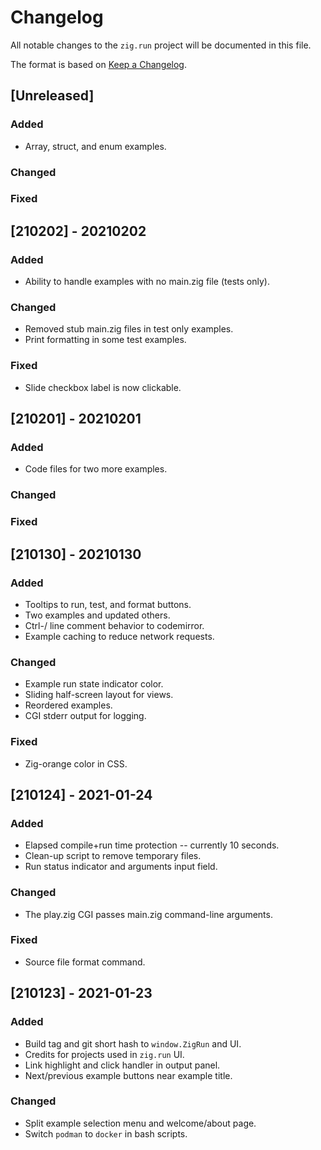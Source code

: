 # Changelog
All notable changes to the `zig.run` project will be documented in this file.

The format is based on [Keep a Changelog](https://keepachangelog.com/en/1.0.0/).


## [Unreleased]
### Added
- Array, struct, and enum examples.
### Changed
### Fixed


## [210202] - 20210202
### Added
- Ability to handle examples with no main.zig file (tests only).
### Changed
- Removed stub main.zig files in test only examples.
- Print formatting in some test examples.
### Fixed
- Slide checkbox label is now clickable.


## [210201] - 20210201
### Added
- Code files for two more examples.
### Changed
### Fixed


## [210130] - 20210130
### Added
- Tooltips to run, test, and format buttons.
- Two examples and updated others.
- Ctrl-/ line comment behavior to codemirror.
- Example caching to reduce network requests.
### Changed
- Example run state indicator color.
- Sliding half-screen layout for views.
- Reordered examples.
- CGI stderr output for logging.
### Fixed
- Zig-orange color in CSS.


## [210124] - 2021-01-24
### Added
- Elapsed compile+run time protection -- currently 10 seconds.
- Clean-up script to remove temporary files.
- Run status indicator and arguments input field.
### Changed
- The play.zig CGI passes main.zig command-line arguments.
### Fixed
- Source file format command.


## [210123] - 2021-01-23
### Added
- Build tag and git short hash to `window.ZigRun` and UI.
- Credits for projects used in `zig.run` UI.
- Link highlight and click handler in output panel.
- Next/previous example buttons near example title.
### Changed
- Split example selection menu and welcome/about page.
- Switch `podman` to `docker` in bash scripts.
